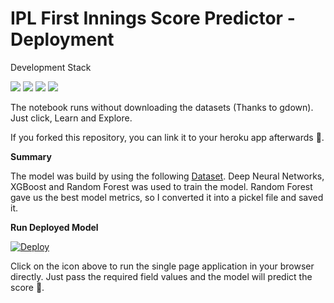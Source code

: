 # IPL First Innings Score Predictor - Deployment

Development Stack

![](https://img.shields.io/badge/HTML5-E34F26?style=for-the-badge&logo=html5&logoColor=white)
![](https://img.shields.io/badge/CSS3-1572B6?style=for-the-badge&logo=css3&logoColor=white)
![](https://img.shields.io/badge/Python-3776AB?style=for-the-badge&logo=python&logoColor=white)
![](https://img.shields.io/badge/Heroku-430098?style=for-the-badge&logo=heroku&logoColor=white)

The notebook runs without downloading the datasets (Thanks to gdown). Just click, Learn and Explore.

If you forked this repository, you can link it to your heroku app afterwards 🔗.

**Summary**

The model was build by using the following [Dataset](https://www.kaggle.com/harsha547/indian-premier-league-csv-dataset). 
Deep Neural Networks, XGBoost and Random Forest was used to train the model. Random Forest gave us the best model metrics, so I converted it into a pickel file and saved it.


**Run Deployed Model**

[![Deploy](https://img.shields.io/badge/Heroku-430098?style=for-the-badge&logo=heroku&logoColor=white)](https://ipl-heroku-app.herokuapp.com/)

Click on the icon above to run the single page application in your browser directly. Just pass the required field values and the model will predict the score 🏏.
